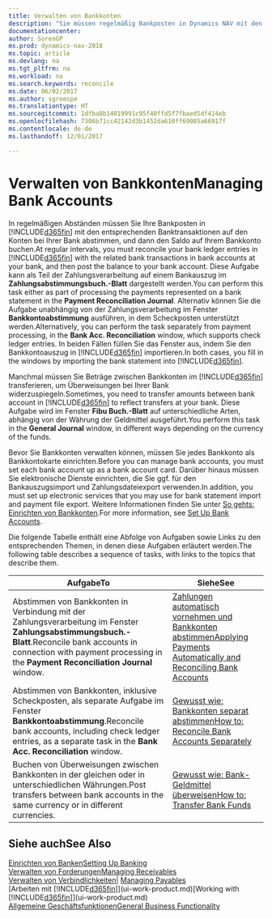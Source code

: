 ```yaml
---
title: Verwalten von Bankkonten
description: "Sie müssen regelmäßig Bankposten in Dynamics NAV mit den zugehörigen Banktransaktionen in Ihren Bankkonten abstimmen."
documentationcenter: 
author: SorenGP
ms.prod: dynamics-nav-2018
ms.topic: article
ms.devlang: na
ms.tgt_pltfrm: na
ms.workload: na
ms.search.keywords: reconcile
ms.date: 06/02/2017
ms.author: sgroespe
ms.translationtype: HT
ms.sourcegitcommit: 1dfba8b14019991c95f40ffd5f7fbaed5df414eb
ms.openlocfilehash: 7306b71cc42142d3b1452da610ff69085a66917f
ms.contentlocale: de-de
ms.lasthandoff: 12/01/2017

---
```

# <a name="managing-bank-accounts"></a><span data-ttu-id="3f461-103">Verwalten von Bankkonten</span><span class="sxs-lookup"><span data-stu-id="3f461-103">Managing Bank Accounts</span></span>
<span data-ttu-id="3f461-104">In regelmäßigen Abständen müssen Sie Ihre Bankposten in [!INCLUDE[d365fin](includes/d365fin_md.md)] mit den entsprechenden Banktransaktionen auf den Konten bei Ihrer Bank abstimmen, und dann den Saldo auf Ihrem Bankkonto buchen.</span><span class="sxs-lookup"><span data-stu-id="3f461-104">At regular intervals, you must reconcile your bank ledger entries in [!INCLUDE[d365fin](includes/d365fin_md.md)] with the related bank transactions in bank accounts at your bank, and then post the balance to your bank account.</span></span> <span data-ttu-id="3f461-105">Diese Aufgabe kann als Teil der Zahlungsverarbeitung auf einem Bankauszug im **Zahlungsabstimmungsbuch.-Blatt** dargestellt werden.</span><span class="sxs-lookup"><span data-stu-id="3f461-105">You can perform this task either as part of processing the payments represented on a bank statement in the **Payment Reconciliation Journal**.</span></span> <span data-ttu-id="3f461-106">Alternativ können Sie die Aufgabe unabhängig von der Zahlungsverarbeitung im Fenster **Bankkontoabstimmung** ausführen, in dem Scheckposten unterstützt werden.</span><span class="sxs-lookup"><span data-stu-id="3f461-106">Alternatively, you can perform the task separately from payment processing, in the **Bank Acc. Reconciliation** window, which supports check ledger entries.</span></span> <span data-ttu-id="3f461-107">In beiden Fällen füllen Sie das Fenster aus, indem Sie den Bankkontoauszug in [!INCLUDE[d365fin](includes/d365fin_md.md)] importieren.</span><span class="sxs-lookup"><span data-stu-id="3f461-107">In both cases, you fill in the windows by importing the bank statement into [!INCLUDE[d365fin](includes/d365fin_md.md)].</span></span>

<span data-ttu-id="3f461-108">Manchmal müssen Sie Beträge zwischen Bankkonten im [!INCLUDE[d365fin](includes/d365fin_md.md)] transferieren, um Überweisungen bei Ihrer Bank widerzuspiegeln.</span><span class="sxs-lookup"><span data-stu-id="3f461-108">Sometimes, you need to transfer amounts between bank account in [!INCLUDE[d365fin](includes/d365fin_md.md)] to reflect transfers at your bank.</span></span> <span data-ttu-id="3f461-109">Diese Aufgabe wird im Fenster **Fibu Buch.-Blatt** auf unterschiedliche Arten, abhängig von der Währung der Geldmittel ausgeführt.</span><span class="sxs-lookup"><span data-stu-id="3f461-109">You perform this task in the **General Journal** window, in different ways depending on the currency of the funds.</span></span>

<span data-ttu-id="3f461-110">Bevor Sie Bankkonten verwalten können, müssen Sie jedes Bankkonto als Bankkontokarte einrichten.</span><span class="sxs-lookup"><span data-stu-id="3f461-110">Before you can manage bank accounts, you must set each bank account up as a bank account card.</span></span> <span data-ttu-id="3f461-111">Darüber hinaus müssen Sie elektronische Dienste einrichten, die Sie ggf. für den Bankauszugsimport und Zahlungsdateiexport verwenden.</span><span class="sxs-lookup"><span data-stu-id="3f461-111">In addition, you must set up electronic services that you may use for bank statement import and payment file export.</span></span> <span data-ttu-id="3f461-112">Weitere Informationen finden Sie unter [So gehts: Einrichten von Bankkonten](bank-setup-banking.md).</span><span class="sxs-lookup"><span data-stu-id="3f461-112">For more information, see [Set Up Bank Accounts](bank-setup-banking.md).</span></span>

<span data-ttu-id="3f461-113">Die folgende Tabelle enthält eine Abfolge von Aufgaben sowie Links zu den entsprechenden Themen, in denen diese Aufgaben erläutert werden.</span><span class="sxs-lookup"><span data-stu-id="3f461-113">The following table describes a sequence of tasks, with links to the topics that describe them.</span></span>

| <span data-ttu-id="3f461-114">Aufgabe</span><span class="sxs-lookup"><span data-stu-id="3f461-114">To</span></span> | <span data-ttu-id="3f461-115">Siehe</span><span class="sxs-lookup"><span data-stu-id="3f461-115">See</span></span> |
| --- | --- |
| <span data-ttu-id="3f461-116">Abstimmen von Bankkonten in Verbindung mit der Zahlungsverarbeitung im Fenster **Zahlungsabstimmungsbuch.-Blatt**.</span><span class="sxs-lookup"><span data-stu-id="3f461-116">Reconcile bank accounts in connection with payment processing in the **Payment Reconciliation Journal** window.</span></span> |[<span data-ttu-id="3f461-117">Zahlungen automatisch vornehmen und Bankkonten abstimmen</span><span class="sxs-lookup"><span data-stu-id="3f461-117">Applying Payments Automatically and Reconciling Bank Accounts</span></span>](receivables-apply-payments-auto-reconcile-bank-accounts.md) |
| <span data-ttu-id="3f461-118">Abstimmen von Bankkonten, inklusive Scheckposten, als separate Aufgabe im Fenster **Bankkontoabstimmung**.</span><span class="sxs-lookup"><span data-stu-id="3f461-118">Reconcile bank accounts, including check ledger entries, as a separate task in the **Bank Acc. Reconciliation** window.</span></span> |[<span data-ttu-id="3f461-119">Gewusst wie: Bankkonten separat abstimmen</span><span class="sxs-lookup"><span data-stu-id="3f461-119">How to: Reconcile Bank Accounts Separately</span></span>](bank-how-reconcile-bank-accounts-separately.md) |
| <span data-ttu-id="3f461-120">Buchen von Überweisungen zwischen Bankkonten in der gleichen oder in unterschiedlichen Währungen.</span><span class="sxs-lookup"><span data-stu-id="3f461-120">Post transfers between bank accounts in the same currency or in different currencies.</span></span> |[<span data-ttu-id="3f461-121">Gewusst wie: Bank-Geldmittel überweisen</span><span class="sxs-lookup"><span data-stu-id="3f461-121">How to: Transfer Bank Funds</span></span>](bank-how-transfer-bank-funds.md) |

## <a name="see-also"></a><span data-ttu-id="3f461-122">Siehe auch</span><span class="sxs-lookup"><span data-stu-id="3f461-122">See Also</span></span>
[<span data-ttu-id="3f461-123">Einrichten von Banken</span><span class="sxs-lookup"><span data-stu-id="3f461-123">Setting Up Banking</span></span>](bank-setup-banking.md)  
[<span data-ttu-id="3f461-124">Verwalten von Forderungen</span><span class="sxs-lookup"><span data-stu-id="3f461-124">Managing Receivables</span></span>](receivables-manage-receivables.md)  
<span data-ttu-id="3f461-125">[Verwalten von Verbindlichkeiten|](payables-manage-payables.md)  </span><span class="sxs-lookup"><span data-stu-id="3f461-125">[Managing Payables](payables-manage-payables.md)  </span></span>  
<span data-ttu-id="3f461-126">[Arbeiten mit [!INCLUDE[d365fin](includes/d365fin_md.md)]](ui-work-product.md)</span><span class="sxs-lookup"><span data-stu-id="3f461-126">[Working with [!INCLUDE[d365fin](includes/d365fin_md.md)]](ui-work-product.md)</span></span>  
[<span data-ttu-id="3f461-127">Allgemeine Geschäftsfunktionen</span><span class="sxs-lookup"><span data-stu-id="3f461-127">General Business Functionality</span></span>](ui-across-business-areas.md)  

